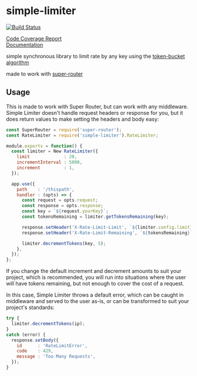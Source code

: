 # simple-limiter
[![Build Status](https://travis-ci.org/endlist/simple-limiter.svg)](https://travis-ci.org/endlist/simple-limiter)

[Code Coverage Report](http://endlist.github.io/simple-limiter/coverage/lcov-report/)  
[Documentation](http://endlist.github.io/simple-limiter/doc/)

simple synchronous library to limit rate by any key using the [token-bucket algorithm](https://en.wikipedia.org/wiki/Token_bucket)

made to work with [super-router](http://github.com/autoric/super-router)

## Usage

This is made to work with Super Router, but can work with any middleware.  Simple Limiter doesn't handle request headers or response for you, but it does return values to make setting the headers and body easy:

```javascript
const SuperRouter = require('super-router');
const RateLimiter = require('simple-limiter').RateLimiter;

module.exports = function() {
  const limiter = New RateLimiter({
    limit             : 20,
    incrementInterval : 5000,
    increment         : 1,
  });

  app.use({
    path    : '/thispath',
    handler : (opts) => {
      const request = opts.request;
      const response = opts.response;
      const key = `${request.yourKey}`;
      const tokensRemaining = limiter.getTokensRemaining(key);

      response.setHeader('X-Rate-Limit-Limit', `${limiter.config.limit}`);
      response.setHeader('X-Rate-Limit-Remaining', `${tokensRemaining}`);

      limiter.decrementTokens(key, 5);
    },
  });
};
```

If you change the default increment and decrement amounts to suit your project, which is recommended, you will run into situations where the user will have tokens remaining, but not enough to cover the cost of a request.

In this case, Simple Limiter throws a default error, which can be caught in middleware and served to the user as-is, or can be transformed to suit your project's standards:

```javascript
try {
  limiter.decrementTokens(ip);
}
catch (error) {
  response.setBody({
    id      : 'RateLimitError',
    code    : 429,
    message : 'Too Many Requests',
  });
}
```
